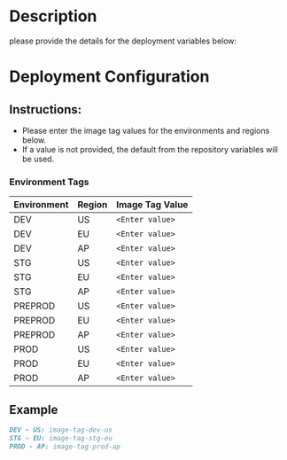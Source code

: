 # Description
please provide the details for the deployment variables below:


<!-- ## Environment Tags
| Environment | Variable | Value |
|-------------|----------|-------|
| DEV         | VAR_1    | ${{ env.DEV_VAR_1 }} |
| STAGE       | VAR_2    | ${{ env.STG_VAR_2 }} |
| PROD        | VAR_3    | ${{ env.PROD_VAR_3 }} | -->




# Deployment Configuration

## Instructions:
- Please enter the image tag values for the environments and regions below.
- If a value is not provided, the default from the repository variables will be used.

### Environment Tags
| Environment | Region | Image Tag Value |
|-------------|--------|-----------------|
| DEV         | US     | `<Enter value>` |
| DEV         | EU     | `<Enter value>` |
| DEV         | AP     | `<Enter value>` |
| STG         | US     | `<Enter value>` |
| STG         | EU     | `<Enter value>` |
| STG         | AP     | `<Enter value>` |
| PREPROD     | US     | `<Enter value>` |
| PREPROD     | EU     | `<Enter value>` |
| PREPROD     | AP     | `<Enter value>` |
| PROD        | US     | `<Enter value>` |
| PROD        | EU     | `<Enter value>` |
| PROD        | AP     | `<Enter value>` |

## Example
```markdown
DEV - US: image-tag-dev-us
STG - EU: image-tag-stg-eu
PROD - AP: image-tag-prod-ap


